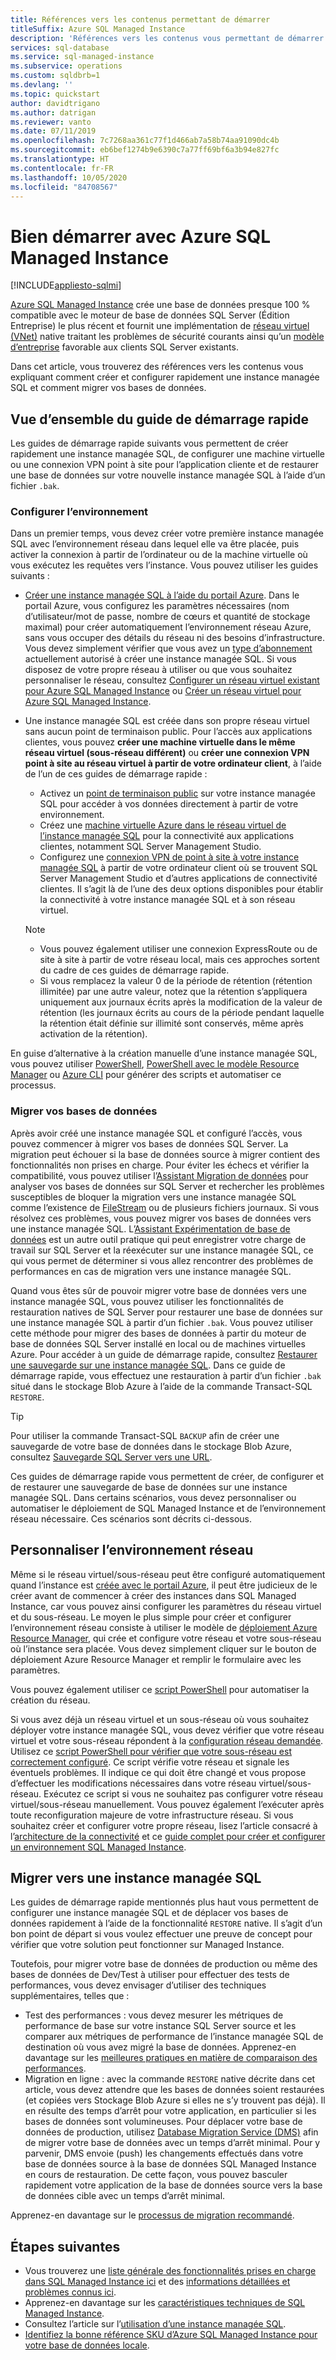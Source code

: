 ```yaml
---
title: Références vers les contenus permettant de démarrer
titleSuffix: Azure SQL Managed Instance
description: 'Références vers les contenus vous permettant de démarrer avec Azure SQL Managed Instance '
services: sql-database
ms.service: sql-managed-instance
ms.subservice: operations
ms.custom: sqldbrb=1
ms.devlang: ''
ms.topic: quickstart
author: davidtrigano
ms.author: datrigan
ms.reviewer: vanto
ms.date: 07/11/2019
ms.openlocfilehash: 7c7268aa361c77f1d466ab7a58b74aa91090dc4b
ms.sourcegitcommit: eb6bef1274b9e6390c7a77ff69bf6a3b94e827fc
ms.translationtype: HT
ms.contentlocale: fr-FR
ms.lasthandoff: 10/05/2020
ms.locfileid: "84708567"
---
```

# <a name="getting-started-with-azure-sql-managed-instance"></a>Bien démarrer avec Azure SQL Managed Instance
[!INCLUDE[appliesto-sqlmi](../includes/appliesto-sqlmi.md)]

[Azure SQL Managed Instance](sql-managed-instance-paas-overview.md) crée une base de données presque 100 % compatible avec le moteur de base de données SQL Server (Édition Entreprise) le plus récent et fournit une implémentation de [réseau virtuel (VNet)](../../virtual-network/virtual-networks-overview.md) native traitant les problèmes de sécurité courants ainsi qu’un [modèle d’entreprise](https://azure.microsoft.com/pricing/details/sql-database/) favorable aux clients SQL Server existants.

Dans cet article, vous trouverez des références vers les contenus vous expliquant comment créer et configurer rapidement une instance managée SQL et comment migrer vos bases de données.

## <a name="quickstart-overview"></a>Vue d’ensemble du guide de démarrage rapide

Les guides de démarrage rapide suivants vous permettent de créer rapidement une instance managée SQL, de configurer une machine virtuelle ou une connexion VPN point à site pour l’application cliente et de restaurer une base de données sur votre nouvelle instance managée SQL à l’aide d’un fichier `.bak`.

### <a name="configure-environment"></a>Configurer l’environnement

Dans un premier temps, vous devez créer votre première instance managée SQL avec l’environnement réseau dans lequel elle va être placée, puis activer la connexion à partir de l’ordinateur ou de la machine virtuelle où vous exécutez les requêtes vers l’instance. Vous pouvez utiliser les guides suivants :

- [Créer une instance managée SQL à l’aide du portail Azure](instance-create-quickstart.md). Dans le portail Azure, vous configurez les paramètres nécessaires (nom d’utilisateur/mot de passe, nombre de cœurs et quantité de stockage maximal) pour créer automatiquement l’environnement réseau Azure, sans vous occuper des détails du réseau ni des besoins d’infrastructure. Vous devez simplement vérifier que vous avez un [type d’abonnement](resource-limits.md#supported-subscription-types) actuellement autorisé à créer une instance managée SQL. Si vous disposez de votre propre réseau à utiliser ou que vous souhaitez personnaliser le réseau, consultez [Configurer un réseau virtuel existant pour Azure SQL Managed Instance](vnet-existing-add-subnet.md) ou [Créer un réseau virtuel pour Azure SQL Managed Instance](virtual-network-subnet-create-arm-template.md).
- Une instance managée SQL est créée dans son propre réseau virtuel sans aucun point de terminaison public. Pour l’accès aux applications clientes, vous pouvez **créer une machine virtuelle dans le même réseau virtuel (sous-réseau différent)** ou **créer une connexion VPN point à site au réseau virtuel à partir de votre ordinateur client**, à l’aide de l’un de ces guides de démarrage rapide :
  - Activez un [point de terminaison public](public-endpoint-configure.md) sur votre instance managée SQL pour accéder à vos données directement à partir de votre environnement.
  - Créez une [machine virtuelle Azure dans le réseau virtuel de l’instance managée SQL](connect-vm-instance-configure.md) pour la connectivité aux applications clientes, notamment SQL Server Management Studio.
  - Configurez une [connexion VPN de point à site à votre instance managée SQL](point-to-site-p2s-configure.md) à partir de votre ordinateur client où se trouvent SQL Server Management Studio et d’autres applications de connectivité clientes. Il s’agit là de l’une des deux options disponibles pour établir la connectivité à votre instance managée SQL et à son réseau virtuel.

  > [!NOTE]
  > - Vous pouvez également utiliser une connexion ExpressRoute ou de site à site à partir de votre réseau local, mais ces approches sortent du cadre de ces guides de démarrage rapide.
  > - Si vous remplacez la valeur 0 de la période de rétention (rétention illimitée) par une autre valeur, notez que la rétention s’appliquera uniquement aux journaux écrits après la modification de la valeur de rétention (les journaux écrits au cours de la période pendant laquelle la rétention était définie sur illimité sont conservés, même après activation de la rétention).

En guise d’alternative à la création manuelle d’une instance managée SQL, vous pouvez utiliser [PowerShell](scripts/create-configure-managed-instance-powershell.md), [PowerShell avec le modèle Resource Manager](scripts/create-powershell-azure-resource-manager-template.md) ou [Azure CLI](https://docs.microsoft.com/cli/azure/sql/mi#az-sql-mi-create) pour générer des scripts et automatiser ce processus.

### <a name="migrate-your-databases"></a>Migrer vos bases de données

Après avoir créé une instance managée SQL et configuré l’accès, vous pouvez commencer à migrer vos bases de données SQL Server. La migration peut échouer si la base de données source à migrer contient des fonctionnalités non prises en charge. Pour éviter les échecs et vérifier la compatibilité, vous pouvez utiliser l’[Assistant Migration de données](https://www.microsoft.com/download/details.aspx?id=53595) pour analyser vos bases de données sur SQL Server et rechercher les problèmes susceptibles de bloquer la migration vers une instance managée SQL comme l’existence de [FileStream](https://docs.microsoft.com/sql/relational-databases/blob/filestream-sql-server) ou de plusieurs fichiers journaux. Si vous résolvez ces problèmes, vous pouvez migrer vos bases de données vers une instance managée SQL. L’[Assistant Expérimentation de base de données](/sql/dea/database-experimentation-assistant-overview) est un autre outil pratique qui peut enregistrer votre charge de travail sur SQL Server et la réexécuter sur une instance managée SQL, ce qui vous permet de déterminer si vous allez rencontrer des problèmes de performances en cas de migration vers une instance managée SQL.

Quand vous êtes sûr de pouvoir migrer votre base de données vers une instance managée SQL, vous pouvez utiliser les fonctionnalités de restauration natives de SQL Server pour restaurer une base de données sur une instance managée SQL à partir d’un fichier `.bak`. Vous pouvez utiliser cette méthode pour migrer des bases de données à partir du moteur de base de données SQL Server installé en local ou de machines virtuelles Azure. Pour accéder à un guide de démarrage rapide, consultez [Restaurer une sauvegarde sur une instance managée SQL](restore-sample-database-quickstart.md). Dans ce guide de démarrage rapide, vous effectuez une restauration à partir d’un fichier `.bak` situé dans le stockage Blob Azure à l’aide de la commande Transact-SQL `RESTORE`.

> [!TIP]
> Pour utiliser la commande Transact-SQL `BACKUP` afin de créer une sauvegarde de votre base de données dans le stockage Blob Azure, consultez [Sauvegarde SQL Server vers une URL](https://docs.microsoft.com/sql/relational-databases/backup-restore/sql-server-backup-to-url).

Ces guides de démarrage rapide vous permettent de créer, de configurer et de restaurer une sauvegarde de base de données sur une instance managée SQL. Dans certains scénarios, vous devez personnaliser ou automatiser le déploiement de SQL Managed Instance et de l’environnement réseau nécessaire. Ces scénarios sont décrits ci-dessous.

## <a name="customize-network-environment"></a>Personnaliser l’environnement réseau

Même si le réseau virtuel/sous-réseau peut être configuré automatiquement quand l’instance est [créée avec le portail Azure](instance-create-quickstart.md), il peut être judicieux de le créer avant de commencer à créer des instances dans SQL Managed Instance, car vous pouvez ainsi configurer les paramètres du réseau virtuel et du sous-réseau. Le moyen le plus simple pour créer et configurer l’environnement réseau consiste à utiliser le modèle de [déploiement Azure Resource Manager](virtual-network-subnet-create-arm-template.md), qui crée et configure votre réseau et votre sous-réseau où l’instance sera placée. Vous devez simplement cliquer sur le bouton de déploiement Azure Resource Manager et remplir le formulaire avec les paramètres.

Vous pouvez également utiliser ce [script PowerShell](https://www.powershellmagazine.com/2018/07/23/configuring-azure-environment-to-set-up-azure-sql-database-managed-instance-preview/) pour automatiser la création du réseau.

Si vous avez déjà un réseau virtuel et un sous-réseau où vous souhaitez déployer votre instance managée SQL, vous devez vérifier que votre réseau virtuel et votre sous-réseau répondent à la [configuration réseau demandée](connectivity-architecture-overview.md#network-requirements). Utilisez ce [script PowerShell pour vérifier que votre sous-réseau est correctement configuré](vnet-existing-add-subnet.md). Ce script vérifie votre réseau et signale les éventuels problèmes. Il indique ce qui doit être changé et vous propose d’effectuer les modifications nécessaires dans votre réseau virtuel/sous-réseau. Exécutez ce script si vous ne souhaitez pas configurer votre réseau virtuel/sous-réseau manuellement. Vous pouvez également l’exécuter après toute reconfiguration majeure de votre infrastructure réseau. Si vous souhaitez créer et configurer votre propre réseau, lisez l’article consacré à l’[architecture de la connectivité](connectivity-architecture-overview.md) et ce [guide complet pour créer et configurer un environnement SQL Managed Instance](https://medium.com/azure-sqldb-managed-instance/the-ultimate-guide-for-creating-and-configuring-azure-sql-managed-instance-environment-91ff58c0be01).

## <a name="migrate-to-a-sql-managed-instance"></a>Migrer vers une instance managée SQL

Les guides de démarrage rapide mentionnés plus haut vous permettent de configurer une instance managée SQL et de déplacer vos bases de données rapidement à l’aide de la fonctionnalité `RESTORE` native. Il s’agit d’un bon point de départ si vous voulez effectuer une preuve de concept pour vérifier que votre solution peut fonctionner sur Managed Instance.

Toutefois, pour migrer votre base de données de production ou même des bases de données de Dev/Test à utiliser pour effectuer des tests de performances, vous devez envisager d’utiliser des techniques supplémentaires, telles que :

- Test des performances : vous devez mesurer les métriques de performance de base sur votre instance SQL Server source et les comparer aux métriques de performance de l’instance managée SQL de destination où vous avez migré la base de données. Apprenez-en davantage sur les [meilleures pratiques en matière de comparaison des performances](https://techcommunity.microsoft.com/t5/Azure-SQL-Database/The-best-practices-for-performance-comparison-between-Azure-SQL/ba-p/683210).
- Migration en ligne : avec la commande `RESTORE` native décrite dans cet article, vous devez attendre que les bases de données soient restaurées (et copiées vers Stockage Blob Azure si elles ne s’y trouvent pas déjà). Il en résulte des temps d’arrêt pour votre application, en particulier si les bases de données sont volumineuses. Pour déplacer votre base de données de production, utilisez [Database Migration Service (DMS)](https://docs.microsoft.com/azure/dms/tutorial-sql-server-to-managed-instance?toc=/azure/sql-database/toc.json) afin de migrer votre base de données avec un temps d’arrêt minimal. Pour y parvenir, DMS envoie (push) les changements effectués dans votre base de données source à la base de données SQL Managed Instance en cours de restauration. De cette façon, vous pouvez basculer rapidement votre application de la base de données source vers la base de données cible avec un temps d’arrêt minimal.

Apprenez-en davantage sur le [processus de migration recommandé](migrate-to-instance-from-sql-server.md).

## <a name="next-steps"></a>Étapes suivantes

- Vous trouverez une [liste générale des fonctionnalités prises en charge dans SQL Managed Instance ici](../database/features-comparison.md) et des [informations détaillées et problèmes connus ici](transact-sql-tsql-differences-sql-server.md).
- Apprenez-en davantage sur les [caractéristiques techniques de SQL Managed Instance](resource-limits.md#service-tier-characteristics).
- Consultez l’article sur l’[utilisation d’une instance managée SQL](how-to-content-reference-guide.md).
- [Identifiez la bonne référence SKU d’Azure SQL Managed Instance pour votre base de données locale](/sql/dma/dma-sku-recommend-sql-db/).
